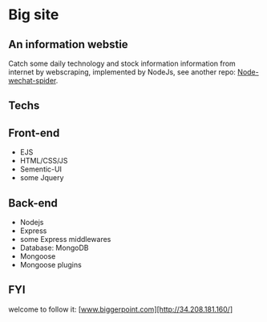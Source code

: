 # Big site

## An information webstie
Catch some daily technology and stock information information from internet by webscraping, implemented by NodeJs, see another repo: [Node-wechat-spider](https://github.com/benny201/Node-Wechat-Spider).

## Techs 

## Front-end
* EJS
* HTML/CSS/JS
* Sementic-UI
* some Jquery

## Back-end
* Nodejs
* Express
* some Express middlewares
* Database: MongoDB
* Mongoose
* Mongoose plugins


## FYI
welcome to follow it: [www.biggerpoint.com][http://34.208.181.160/]
